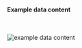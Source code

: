 <h4>Example data content</h4>
<br>

<img src="specialty-rx-query-response-1.png" alt="example data content"/><br><br>